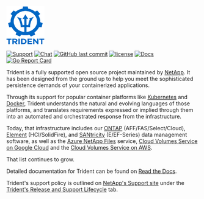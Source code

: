 <img src="logo/trident.png" alt="NetApp Trident" width="100" height="100">

[![Support](https://img.shields.io/badge/support-official-0067C5.svg)](http://mysupport.netapp.com/info/web/ECMLP2619434.html)
[![Chat](https://img.shields.io/badge/chat-slack-4C9689.svg)](http://netapp.io/slack/)
[![GitHub last commit](https://img.shields.io/github/last-commit/netapp/trident.svg)](https://github.com/NetApp/trident/commits)
[![license](https://img.shields.io/github/license/netapp/trident.svg)](LICENSE)
[![Docs](https://readthedocs.org/projects/netapp-trident/badge/?version=stable-v20.07)](https://netapp-trident.readthedocs.io/en/stable-v20.07)
[![Go Report Card](https://goreportcard.com/badge/github.com/netapp/trident)](https://goreportcard.com/report/github.com/netapp/trident)

Trident is a fully supported open source project maintained by [NetApp](https://www.netapp.com). It has been designed from the ground up to help you meet the sophisticated persistence demands of your containerized applications.

Through its support for popular container platforms like [Kubernetes](https://kubernetes.io) and [Docker](https://docker.com), Trident understands the natural and evolving languages of those platforms, and translates requirements expressed or implied through them into an automated and orchestrated response from the infrastructure.

Today, that infrastructure includes our [ONTAP](https://www.netapp.com/us/products/data-management-software/ontap.aspx) (AFF/FAS/Select/Cloud), [Element](https://www.netapp.com/us/products/data-management-software/element-os.aspx) (HCI/SolidFire), and [SANtricity](https://www.netapp.com/us/products/data-management-software/santricity-os.aspx) (E/EF-Series) data management software, as well as the [Azure NetApp Files](https://azure.microsoft.com/en-us/services/netapp/) service, [Cloud Volumes Service on Google Cloud](https://cloud.netapp.com/cloud-volumes-service-for-gcp?utm_source=GitHub&utm_campaign=Trident) and the [Cloud Volumes Service on AWS](https://cloud.netapp.com/cloud-volumes-service-for-aws?utm_source=GitHub&utm_campaign=Trident).

That list continues to grow.

Detailed documentation for Trident can be found on [Read the Docs](https://netapp-trident.readthedocs.io).

Trident's support policy is outlined on [NetApp's Support site](https://mysupport.netapp.com/site/info/version-support)
under the [Trident's Release and Support Lifecycle](https://mysupport.netapp.com/site/info/trident-support) tab.
